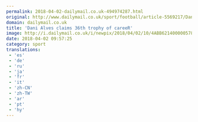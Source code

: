```yaml
---
permalink: 2018-04-02-dailymail.co.uk-494974287.html
original: http://www.dailymail.co.uk/sport/football/article-5569217/Dani-Alves-claims-36th-trophy-career.html?ITO=1490&ns_mchannel=rss&ns_campaign=1490
domain: dailymail.co.uk
title: 'Dani Alves claims 36th trophy of careeR'
image: http://i.dailymail.co.uk/i/newpix/2018/04/02/10/4ABB621400000578-0-image-a-9_1522660337325.jpg
date: 2018-04-02 09:57:25
category: sport
translations: 
 - 'es'
 - 'de'
 - 'ru'
 - 'ja'
 - 'fr'
 - 'it'
 - 'zh-CN'
 - 'zh-TW'
 - 'ar'
 - 'pt'
 - 'hy'
---
```


